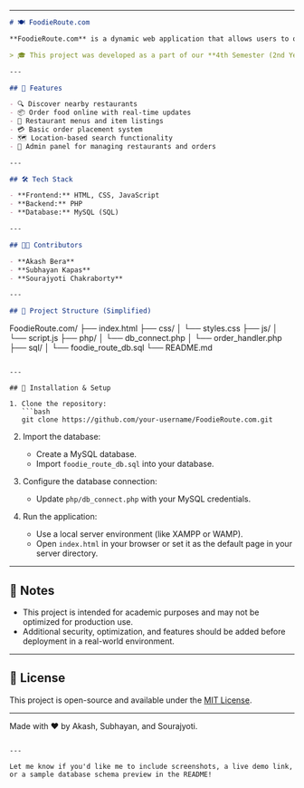 
---

```markdown
# 🍽️ FoodieRoute.com

**FoodieRoute.com** is a dynamic web application that allows users to order food from the nearest available restaurants. Built using HTML, CSS, JavaScript, PHP, and SQL, the platform is designed to provide a seamless food ordering experience by connecting users with local eateries based on proximity and availability.

> 🎓 This project was developed as a part of our **4th Semester (2nd Year)** curriculum.

---

## 🚀 Features

- 🔍 Discover nearby restaurants
- 📦 Order food online with real-time updates
- 📄 Restaurant menus and item listings
- 💳 Basic order placement system
- 🗺️ Location-based search functionality
- 📂 Admin panel for managing restaurants and orders

---

## 🛠️ Tech Stack

- **Frontend:** HTML, CSS, JavaScript  
- **Backend:** PHP  
- **Database:** MySQL (SQL)

---

## 👨‍💻 Contributors

- **Akash Bera**
- **Subhayan Kapas**
- **Sourajyoti Chakraborty**

---

## 📁 Project Structure (Simplified)

```

FoodieRoute.com/
├── index.html
├── css/
│   └── styles.css
├── js/
│   └── script.js
├── php/
│   └── db\_connect.php
│   └── order\_handler.php
├── sql/
│   └── foodie\_route\_db.sql
└── README.md

````

---

## 🔧 Installation & Setup

1. Clone the repository:
   ```bash
   git clone https://github.com/your-username/FoodieRoute.com.git
````

2. Import the database:

   * Create a MySQL database.
   * Import `foodie_route_db.sql` into your database.

3. Configure the database connection:

   * Update `php/db_connect.php` with your MySQL credentials.

4. Run the application:

   * Use a local server environment (like XAMPP or WAMP).
   * Open `index.html` in your browser or set it as the default page in your server directory.

---

## 📌 Notes

* This project is intended for academic purposes and may not be optimized for production use.
* Additional security, optimization, and features should be added before deployment in a real-world environment.

---

## 📃 License

This project is open-source and available under the [MIT License](LICENSE).

---

Made with ❤️ by Akash, Subhayan, and Sourajyoti.

```

---

Let me know if you'd like me to include screenshots, a live demo link, or a sample database schema preview in the README!
```
